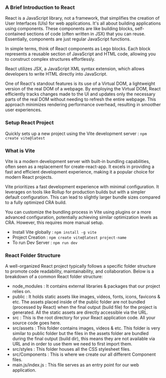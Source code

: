 ### A Brief Introduction to React
React is a JavaScript library, not a framework, that simplifies the creation of User Interfaces (UIs) for web applications. It's all about building applications using components. These components are like building blocks, self-contained sections of code (often written in JSX) that you can reuse. Essentially, components are just regular JavaScript functions.

In simple terms, think of React components as Lego blocks. Each block represents a reusable section of JavaScript and HTML code, allowing you to construct complex structures effortlessly.

React utilizes JSX, a JavaScript XML syntax extension, which allows developers to write HTML directly into JavaScript.

One of React's standout features is its use of a Virtual DOM, a lightweight version of the real DOM of a webpage. By employing the Virtual DOM, React efficiently tracks changes made to the UI and updates only the necessary parts of the real DOM without needing to refresh the entire webpage. This approach minimizes rendering performance overhead, resulting in smoother user experiences.

### Setup React Project
Quickly sets up a new project using the Vite development server : `npm create vite@latest`

### What is Vite
Vite is a modern development server with built-in bundling capabilities, often seen as a replacement for create-react-app. It excels in providing a fast and efficient development experience, making it a popular choice for modern React projects.

Vite prioritizes a fast development experience with minimal configuration. It leverages on tools like Rollup for production builds but with a simpler default configuration. This can lead to slightly larger bundle sizes compared to a fully optimized CRA build.

You can customize the bundling process in Vite using plugins or a more advanced configuration, potentially achieving similar optimization levels as CRA. However, this requires more manual setup.

- Install Vite globally : `npm install -g vite`
- Project Creation : `npm create vite@latest project-name`
- To run Dev Server : `npm run dev`

### React Folder Structure
A well-organized React project typically follows a specific folder structure to promote code readability, maintainability, and collaboration. Below is a breakdown of a common React folder structure:

- node_modules : It contains external libraries & packages that our project relies on.
- public : It holds static assets like images, videos, fonts, icons, favicons & etc. The assets placed inside of the public folder are not bundled (processed by React) when the final output (build file) for the project is generated. All the static assets are directly accessible via the URL.
- src : This is the root directory for your React application code. All your source code goes here.
- src/assets : This folder contains images, videos & etc. This folder is very similar to public folder but the files in the assets folder are bundled during the final output (build dir), this means they are not available via URL and in order to use them we need to first import them.
- src/styles : This folder houses all the CSS stylesheet files.
- src/Components : This is where we create our all different Component files.
- main.js/index.js : This file serves as an entry point for our web application.